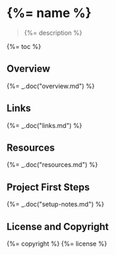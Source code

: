 # {%= name %}

> {%= description %}

{%= toc %}

## Overview
{%= _.doc("overview.md") %}

## Links
{%= _.doc("links.md") %}

## Resources
{%= _.doc("resources.md") %}

## Project First Steps
{%= _.doc("setup-notes.md") %}

## License and Copyright
{%= copyright %}
{%= license %}